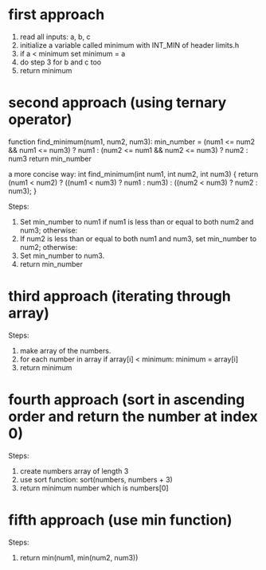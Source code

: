 # first approach

1. read all inputs: a, b, c
2. initialize a variable called minimum with INT_MIN of header limits.h
3. if a < minimum set minimum = a
4. do step 3 for b and c too
5. return minimum

# second approach (using ternary operator)

function find_minimum(num1, num2, num3):
    min_number = (num1 <= num2 && num1 <= num3) ? num1 :
                  (num2 <= num1 && num2 <= num3) ? num2 :
                  num3
    return min_number

a more concise way:
int find_minimum(int num1, int num2, int num3) {
    return (num1 < num2) ? ((num1 < num3) ? num1 : num3) : ((num2 < num3) ? num2 : num3);
}

Steps:
1. Set min_number to num1 if num1 is less than or equal to both num2 and num3; otherwise:
2. If num2 is less than or equal to both num1 and num3, set min_number to num2; otherwise:
3. Set min_number to num3.
4. return min_number

# third approach (iterating through array)

Steps:
1. make array of the numbers.
2. for each number in array
        if array[i] < minimum:
            minimum = array[i]
3. return minimum

# fourth approach (sort in ascending order and return the number at index 0)

Steps:
1. create numbers array of length 3
2. use sort function: sort(numbers, numbers + 3)
3. return minimum number which is numbers[0]

# fifth approach (use min function)

Steps:
1. return min(num1, min(num2, num3))
